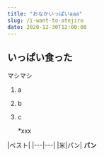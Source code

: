 ```yaml
---
title: "おなかいっぱいaaa"
slug: /i-want-to-atejiro
date: 2020-12-30T12:00:00
---
```


## いっぱい食った

マシマシ

1. a
2. b
3. c

    *xxx

|ベスト|
|---|---|
|米|パン|
**パン**
